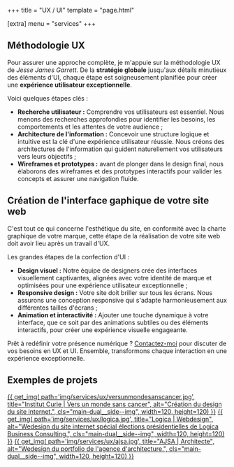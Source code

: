 +++
title = "UX / UI"
template = "page.html"

[extra]
menu = "services"
+++

<div class="main-dual--twins">

<div class="main-dual__left">

## Méthodologie UX

Pour assurer une approche complète, je m'appuie sur la méthodologie UX de _Jesse James Garrett_. De la **stratégie globale** jusqu'aux détails minutieux des éléments d'UI, chaque étape est soigneusement planifiée pour créer une **expérience utilisateur exceptionnelle**.

Voici quelques étapes clés :

- **Recherche utilisateur :** Comprendre vos utilisateurs est essentiel. Nous menons des recherches approfondies pour identifier les besoins, les comportements et les attentes de votre audience ;
- **Architecture de l'information :** Concevoir une structure logique et intuitive est la clé d'une expérience utilisateur réussie. Nous créons des architectures de l'information qui guident naturellement vos utilisateurs vers leurs objectifs ;
- **Wireframes et prototypes :** avant de plonger dans le design final, nous élaborons des wireframes et des prototypes interactifs pour valider les concepts et assurer une navigation fluide.

## Création de l'interface gaphique de votre site web

C'est tout ce qui concerne l'esthétique du site, en conformité avec la charte graphique de votre marque, cette étape de la réalisation de votre site web doit avoir lieu après un travail d'UX.

Les grandes étapes de la confection d'UI :

- **Design visuel :** Notre équipe de designers crée des interfaces visuellement captivantes, alignées avec votre identité de marque et optimisées pour une expérience utilisateur exceptionnelle ;
- **Responsive design :** Votre site doit briller sur tous les écrans. Nous assurons une conception responsive qui s'adapte harmonieusement aux différentes tailles d'écrans ;
- **Animation et interactivité :** Ajouter une touche dynamique à votre interface, que ce soit par des animations subtiles ou des éléments interactifs, pour créer une expérience visuelle engageante.

Prêt à redéfinir votre présence numérique ? [Contactez-moi](@/contact.md) pour discuter de vos besoins en UX et UI. Ensemble, transformons chaque interaction en une expérience exceptionnelle.

</div>

<div class="main-dual__right">

## Exemples de projets

<div class="gallery">
    <a href="/img/services/ux/versunmondesanscancer.jpg">
    {{ get_img(
        path='img/services/ux/versunmondesanscancer.jpg',
        title="Institut Curie | Vers un monde sans cancer",
        alt="Création du design du site internet.",
        cls="main-dual__side--img",
        width=120, height=120) }}</a>
    <a href="/img/services/ux/logica.jpg">
    {{ get_img(
        path='img/services/ux/logica.jpg',
        title="Logica | Webdesign",
        alt="Wedesign du site internet spécial élections présidentielles de Logica Business Consulting.",
        cls="main-dual__side--img",
        width=120, height=120) }}</a>
    <a href="/img/services/ux/ajsa.jpg">
    {{ get_img(
        path='img/services/ux/ajsa.jpg',
        title="AJSA | Architecte",
        alt="Wedesign du portfolio de l'agence d'architecture.",
        cls="main-dual__side--img",
        width=120, height=120) }}</a>
</div>

</div>

</div>
